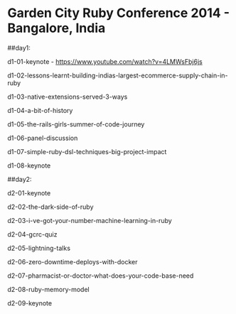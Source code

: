 # Garden City Ruby Conference 2014 - Bangalore, India

##day1:

  d1-01-keynote - 
  https://www.youtube.com/watch?v=4LMWsFbj6js

  d1-02-lessons-learnt-building-indias-largest-ecommerce-supply-chain-in-ruby

  d1-03-native-extensions-served-3-ways

  d1-04-a-bit-of-history

  d1-05-the-rails-girls-summer-of-code-journey

  d1-06-panel-discussion

  d1-07-simple-ruby-dsl-techniques-big-project-impact

  d1-08-keynote

##day2:

  d2-01-keynote

  d2-02-the-dark-side-of-ruby

  d2-03-i-ve-got-your-number-machine-learning-in-ruby

  d2-04-gcrc-quiz

  d2-05-lightning-talks

  d2-06-zero-downtime-deploys-with-docker

  d2-07-pharmacist-or-doctor-what-does-your-code-base-need

  d2-08-ruby-memory-model

  d2-09-keynote


